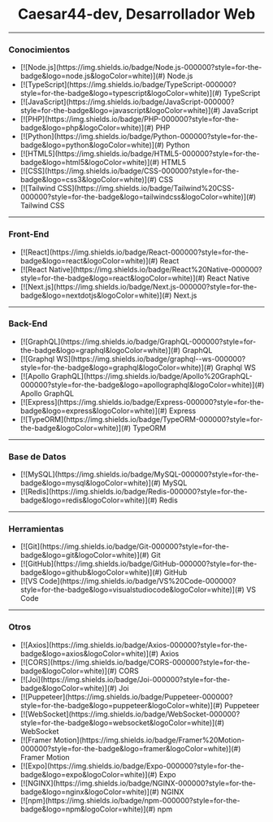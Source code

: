 <h1 align="center">Caesar44-dev, Desarrollador Web</h1>

<hr>

<h3>Conocimientos</h3>
<ul>
    <li>[![Node.js](https://img.shields.io/badge/Node.js-000000?style=for-the-badge&logo=node.js&logoColor=white)](#) Node.js</li>
    <li>[![TypeScript](https://img.shields.io/badge/TypeScript-000000?style=for-the-badge&logo=typescript&logoColor=white)](#) TypeScript</li>
    <li>[![JavaScript](https://img.shields.io/badge/JavaScript-000000?style=for-the-badge&logo=javascript&logoColor=white)](#) JavaScript</li>
    <li>[![PHP](https://img.shields.io/badge/PHP-000000?style=for-the-badge&logo=php&logoColor=white)](#) PHP</li>
    <li>[![Python](https://img.shields.io/badge/Python-000000?style=for-the-badge&logo=python&logoColor=white)](#) Python</li>
    <li>[![HTML5](https://img.shields.io/badge/HTML5-000000?style=for-the-badge&logo=html5&logoColor=white)](#) HTML5</li>
    <li>[![CSS](https://img.shields.io/badge/CSS-000000?style=for-the-badge&logo=css3&logoColor=white)](#) CSS</li>
    <li>[![Tailwind CSS](https://img.shields.io/badge/Tailwind%20CSS-000000?style=for-the-badge&logo=tailwindcss&logoColor=white)](#) Tailwind CSS</li>
</ul>

<hr>

<h3>Front-End</h3>
<ul>
    <li>[![React](https://img.shields.io/badge/React-000000?style=for-the-badge&logo=react&logoColor=white)](#) React</li>
    <li>[![React Native](https://img.shields.io/badge/React%20Native-000000?style=for-the-badge&logo=react&logoColor=white)](#) React Native</li>
    <li>[![Next.js](https://img.shields.io/badge/Next.js-000000?style=for-the-badge&logo=nextdotjs&logoColor=white)](#) Next.js</li>
</ul>

<hr>

<h3>Back-End</h3>
<ul>
    <li>[![GraphQL](https://img.shields.io/badge/GraphQL-000000?style=for-the-badge&logo=graphql&logoColor=white)](#) GraphQL</li>
    <li>[![Graphql WS](https://img.shields.io/badge/graphql--ws-000000?style=for-the-badge&logo=graphql&logoColor=white)](#) Graphql WS</li>
    <li>[![Apollo GraphQL](https://img.shields.io/badge/Apollo%20GraphQL-000000?style=for-the-badge&logo=apollographql&logoColor=white)](#) Apollo GraphQL</li>
    <li>[![Express](https://img.shields.io/badge/Express-000000?style=for-the-badge&logo=express&logoColor=white)](#) Express</li>
    <li>[![TypeORM](https://img.shields.io/badge/TypeORM-000000?style=for-the-badge&logoColor=white)](#) TypeORM</li>
</ul>

<hr>

<h3>Base de Datos</h3>
<ul>
    <li>[![MySQL](https://img.shields.io/badge/MySQL-000000?style=for-the-badge&logo=mysql&logoColor=white)](#) MySQL</li>
    <li>[![Redis](https://img.shields.io/badge/Redis-000000?style=for-the-badge&logo=redis&logoColor=white)](#) Redis</li>
</ul>

<hr>

<h3>Herramientas</h3>
<ul>
    <li>[![Git](https://img.shields.io/badge/Git-000000?style=for-the-badge&logo=git&logoColor=white)](#) Git</li>
    <li>[![GitHub](https://img.shields.io/badge/GitHub-000000?style=for-the-badge&logo=github&logoColor=white)](#) GitHub</li>
    <li>[![VS Code](https://img.shields.io/badge/VS%20Code-000000?style=for-the-badge&logo=visualstudiocode&logoColor=white)](#) VS Code</li>
</ul>

<hr>

<h3>Otros</h3>
<ul>
    <li>[![Axios](https://img.shields.io/badge/Axios-000000?style=for-the-badge&logo=axios&logoColor=white)](#) Axios</li>
    <li>[![CORS](https://img.shields.io/badge/CORS-000000?style=for-the-badge&logoColor=white)](#) CORS</li>
    <li>[![Joi](https://img.shields.io/badge/Joi-000000?style=for-the-badge&logoColor=white)](#) Joi</li>
    <li>[![Puppeteer](https://img.shields.io/badge/Puppeteer-000000?style=for-the-badge&logo=puppeteer&logoColor=white)](#) Puppeteer</li>
    <li>[![WebSocket](https://img.shields.io/badge/WebSocket-000000?style=for-the-badge&logo=websocket&logoColor=white)](#) WebSocket</li>
    <li>[![Framer Motion](https://img.shields.io/badge/Framer%20Motion-000000?style=for-the-badge&logo=framer&logoColor=white)](#) Framer Motion</li>
    <li>[![Expo](https://img.shields.io/badge/Expo-000000?style=for-the-badge&logo=expo&logoColor=white)](#) Expo</li>
    <li>[![NGINX](https://img.shields.io/badge/NGINX-000000?style=for-the-badge&logo=nginx&logoColor=white)](#) NGINX</li>
    <li>[![npm](https://img.shields.io/badge/npm-000000?style=for-the-badge&logo=npm&logoColor=white)](#) npm</li>
</ul>
